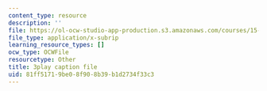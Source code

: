 ```yaml
---
content_type: resource
description: ''
file: https://ol-ocw-studio-app-production.s3.amazonaws.com/courses/15-s21-nuts-and-bolts-of-business-plans-january-iap-2014/81ff51719be08f908b39b1d2734f33c3_9upRT5T7drI.srt
file_type: application/x-subrip
learning_resource_types: []
ocw_type: OCWFile
resourcetype: Other
title: 3play caption file
uid: 81ff5171-9be0-8f90-8b39-b1d2734f33c3
---
```

